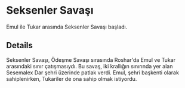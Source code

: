 # Seksenler Savaşı
Emul ile Tukar arasında Seksenler Savaşı başladı.

## Details
Seksenler Savaşı, Ödeşme Savaşı sırasında Roshar'da Emul ve Tukar arasındaki sınır çatışmasıydı. Bu savaş, iki krallığın sınırında yer alan Sesemalex Dar şehri üzerinde patlak verdi. Emul, şehri başkenti olarak sahiplenirken, Tukariler de ona sahip olmak istiyordu.
